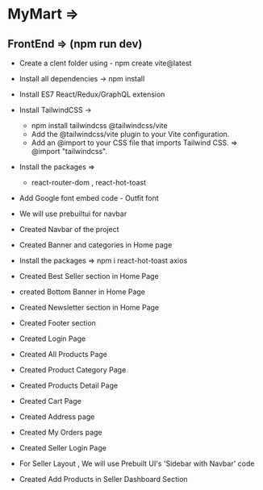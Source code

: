 # MyMart =>

## FrontEnd => (npm run dev)

- Create a clent folder using - npm create vite@latest

- Install all dependencies -> npm install

- Install ES7 React/Redux/GraphQL extension 

- Install TailwindCSS -> 
  - npm install tailwindcss @tailwindcss/vite
  - Add the @tailwindcss/vite plugin to your Vite configuration.
  - Add an @import to your CSS file that imports Tailwind CSS. => @import "tailwindcss".

- Install the packages =>
  - react-router-dom , react-hot-toast

- Add Google font embed code - Outfit font  

- We will use prebuiltui for navbar

- Created Navbar of the project

- Created Banner and categories in Home page

- Install the packages => npm i react-hot-toast axios

- Created Best Seller section in Home Page

- created Bottom Banner in Home Page

- Created Newsletter section in Home Page

- Created Footer section

- Created Login Page 

- Created All Products Page

- Created Product Category Page

- Created Products Detail Page 

- Created Cart Page

- Created Address page 

- Created My Orders page 

- Created Seller Login Page 

- For Seller Layout , We will use Prebuilt UI's 'Sidebar with Navbar' code

- Created Add Products in Seller Dashboard Section

